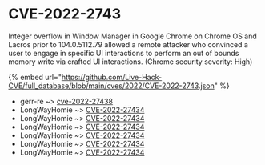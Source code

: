 # CVE-2022-2743

Integer overflow in Window Manager in Google Chrome on Chrome OS and Lacros prior to 104.0.5112.79 allowed a remote attacker who convinced a user to engage in specific UI interactions to perform an out of bounds memory write via crafted UI interactions. (Chrome security severity: High)

{% embed url="https://github.com/Live-Hack-CVE/full_database/blob/main/cves/2022/CVE-2022-2743.json" %}


* gerr-re ~> [cve-2022-27438](https://www.alice-snow.ru/2022/database/cve-2022-2743/cve-2022-27438-gerr-re)
* LongWayHomie ~> [CVE-2022-27434](https://www.alice-snow.ru/2022/database/cve-2022-2743/cve-2022-27434-longwayhomie)
* LongWayHomie ~> [CVE-2022-27434](https://www.alice-snow.ru/2022/database/cve-2022-2743/cve-2022-27434-longwayhomie)
* LongWayHomie ~> [CVE-2022-27434](https://www.alice-snow.ru/2022/database/cve-2022-2743/cve-2022-27434-longwayhomie)
* LongWayHomie ~> [CVE-2022-27434](https://www.alice-snow.ru/2022/database/cve-2022-2743/cve-2022-27434-longwayhomie)
* LongWayHomie ~> [CVE-2022-27434](https://www.alice-snow.ru/2022/database/cve-2022-2743/cve-2022-27434-longwayhomie)
* LongWayHomie ~> [CVE-2022-27434](https://www.alice-snow.ru/2022/database/cve-2022-2743/cve-2022-27434-longwayhomie)